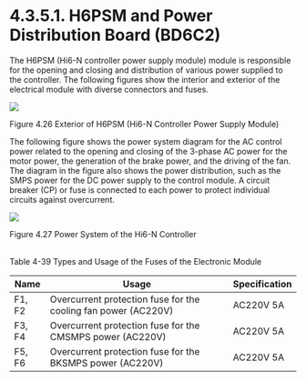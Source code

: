 ﻿# 4.3.5.1. H6PSM and Power Distribution Board (BD6C2) 

The H6PSM (Hi6-N controller power supply module) module is responsible for the opening and closing and distribution of various power supplied to the controller. The following figures show the interior and exterior of the electrical module with diverse connectors and fuses.

![](../../../_assets/그림_4.45_H6PSM(Hi6-N_제어기_전원공급모듈)_외부.png  )

Figure 4.26 Exterior of H6PSM (Hi6-N Controller Power Supply Module)

The following figure shows the power system diagram for the AC control power related to the opening and closing of the 3-phase AC power for the motor power, the generation of the brake power, and the driving of the fan. The diagram in the figure also shows the power distribution, such as the SMPS power for the DC power supply to the control module. A circuit breaker (CP) or fuse is connected to each power to protect individual circuits against overcurrent.

![](../../../_assets/그림_4.47_Hi6-N_제어기의_전원계통.png  )

Figure 4.27 Power System of the Hi6-N Controller</br></br>

Table 4-39 Types and Usage of the Fuses of the Electronic Module 

<table>
<thead>
  <tr>
    <th>Name</th>
    <th>Usage</th>
    <th>Specification</th>
  </tr>
</thead>
<tbody>
  <tr>
    <td>F1, F2</td>
    <td>Overcurrent protection fuse for the cooling fan power (AC220V)</td>
    <td>AC220V 5A</td>
  </tr>
  <tr>
    <td>F3, F4</td>
    <td>Overcurrent protection fuse for the CMSMPS power (AC220V) </td>
    <td>AC220V 5A</td>
  </tr>
  <tr>
    <td>F5, F6</td>
    <td>Overcurrent protection fuse for the BKSMPS power (AC220V) </td>
    <td>AC220V 5A</td>
  </tr>
</tbody>
</table>
